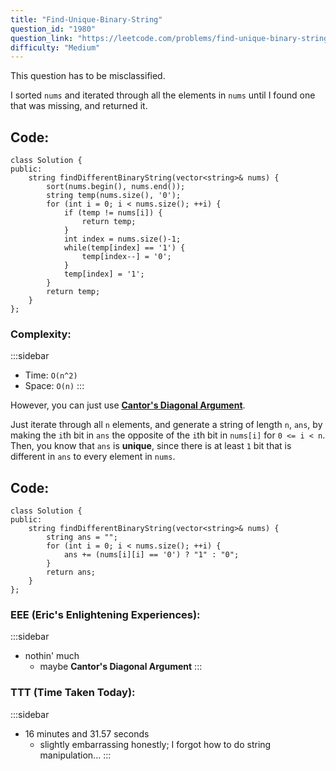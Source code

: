 ```yaml
---
title: "Find-Unique-Binary-String"
question_id: "1980"
question_link: "https://leetcode.com/problems/find-unique-binary-string/"
difficulty: "Medium"
---
```


This question has to be misclassified.

I sorted `nums` and iterated through all the elements in `nums` until I found one that was missing, and returned it.

## Code<span>:</span>

```{.cpp}
class Solution {
public:
    string findDifferentBinaryString(vector<string>& nums) {
        sort(nums.begin(), nums.end());
        string temp(nums.size(), '0');
        for (int i = 0; i < nums.size(); ++i) {
            if (temp != nums[i]) {
                return temp;
            }
            int index = nums.size()-1;
            while(temp[index] == '1') {
                temp[index--] = '0';
            }
            temp[index] = '1';
        }
        return temp;
    }
};
```

### Complexity<span>:</span>

:::sidebar
- Time: `O(n^2)`
- Space: `O(n)`
:::

However, you can just use **[Cantor's Diagonal Argument](https://en.wikipedia.org/wiki/Cantor's_diagonal_argument)**.

Just iterate through all `n` elements, and generate a string of length `n`, `ans`, by making the `i`th bit in `ans` the opposite of the `i`th bit in `nums[i]` for `0 <= i < n`.
Then, you know that `ans` is **unique**, since there is at least `1` bit that is different in `ans` to every element in `nums`.

## Code<span>:</span>

``` {.cpp}
class Solution {
public:
    string findDifferentBinaryString(vector<string>& nums) {
        string ans = "";
        for (int i = 0; i < nums.size(); ++i) {
            ans += (nums[i][i] == '0') ? "1" : "0";
        }
        return ans;
    }
};
```

### EEE (Eric's Enlightening Experiences)<span>:</span>

:::sidebar
- nothin' much
    - maybe **Cantor's Diagonal Argument**
:::

### TTT (Time Taken Today)<span>:</span>

:::sidebar
- 16 minutes and 31.57 seconds
    - slightly embarrassing honestly; I forgot how to do string manipulation...
:::
